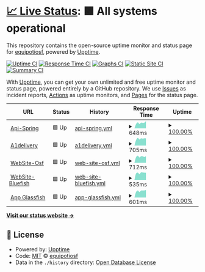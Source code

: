 # [📈 Live Status](https://demo.upptime.js.org): <!--live status--> **🟩 All systems operational**

This repository contains the open-source uptime monitor and status page for [equipotiosf](https://demo.upptime.js.org), powered by [Upptime](https://github.com/upptime/upptime).

[![Uptime CI](https://github.com/equipotiosf/upptime/workflows/Uptime%20CI/badge.svg)](https://github.com/equipotiosf/upptime/actions?query=workflow%3A%22Uptime+CI%22)
[![Response Time CI](https://github.com/equipotiosf/upptime/workflows/Response%20Time%20CI/badge.svg)](https://github.com/equipotiosf/upptime/actions?query=workflow%3A%22Response+Time+CI%22)
[![Graphs CI](https://github.com/equipotiosf/upptime/workflows/Graphs%20CI/badge.svg)](https://github.com/equipotiosf/upptime/actions?query=workflow%3A%22Graphs+CI%22)
[![Static Site CI](https://github.com/equipotiosf/upptime/workflows/Static%20Site%20CI/badge.svg)](https://github.com/equipotiosf/upptime/actions?query=workflow%3A%22Static+Site+CI%22)
[![Summary CI](https://github.com/equipotiosf/upptime/workflows/Summary%20CI/badge.svg)](https://github.com/equipotiosf/upptime/actions?query=workflow%3A%22Summary+CI%22)

With [Upptime](https://upptime.js.org), you can get your own unlimited and free uptime monitor and status page, powered entirely by a GitHub repository. We use [Issues](https://github.com/equipotiosf/upptime/issues) as incident reports, [Actions](https://github.com/equipotiosf/upptime/actions) as uptime monitors, and [Pages](https://demo.upptime.js.org) for the status page.

<!--start: status pages-->
<!-- This summary is generated by Upptime (https://github.com/upptime/upptime) -->
<!-- Do not edit this manually, your changes will be overwritten -->
<!-- prettier-ignore -->
| URL | Status | History | Response Time | Uptime |
| --- | ------ | ------- | ------------- | ------ |
| <img alt="" src="https://favicons.githubusercontent.com/api.osf.pe" height="13"> [Api-Spring](https://api.osf.pe/swagger-ui.html) | 🟩 Up | [api-spring.yml](https://github.com/equipotiosf/monitor/commits/HEAD/history/api-spring.yml) | <details><summary><img alt="Response time graph" src="./graphs/api-spring/response-time-week.png" height="20"> 648ms</summary><br><a href="https://equipotiosf.github.io/monitor/history/api-spring"><img alt="Response time 618" src="https://img.shields.io/endpoint?url=https%3A%2F%2Fraw.githubusercontent.com%2Fequipotiosf%2Fmonitor%2FHEAD%2Fapi%2Fapi-spring%2Fresponse-time.json"></a><br><a href="https://equipotiosf.github.io/monitor/history/api-spring"><img alt="24-hour response time 552" src="https://img.shields.io/endpoint?url=https%3A%2F%2Fraw.githubusercontent.com%2Fequipotiosf%2Fmonitor%2FHEAD%2Fapi%2Fapi-spring%2Fresponse-time-day.json"></a><br><a href="https://equipotiosf.github.io/monitor/history/api-spring"><img alt="7-day response time 648" src="https://img.shields.io/endpoint?url=https%3A%2F%2Fraw.githubusercontent.com%2Fequipotiosf%2Fmonitor%2FHEAD%2Fapi%2Fapi-spring%2Fresponse-time-week.json"></a><br><a href="https://equipotiosf.github.io/monitor/history/api-spring"><img alt="30-day response time 618" src="https://img.shields.io/endpoint?url=https%3A%2F%2Fraw.githubusercontent.com%2Fequipotiosf%2Fmonitor%2FHEAD%2Fapi%2Fapi-spring%2Fresponse-time-month.json"></a><br><a href="https://equipotiosf.github.io/monitor/history/api-spring"><img alt="1-year response time 618" src="https://img.shields.io/endpoint?url=https%3A%2F%2Fraw.githubusercontent.com%2Fequipotiosf%2Fmonitor%2FHEAD%2Fapi%2Fapi-spring%2Fresponse-time-year.json"></a></details> | <details><summary><a href="https://equipotiosf.github.io/monitor/history/api-spring">100.00%</a></summary><a href="https://equipotiosf.github.io/monitor/history/api-spring"><img alt="All-time uptime 100.00%" src="https://img.shields.io/endpoint?url=https%3A%2F%2Fraw.githubusercontent.com%2Fequipotiosf%2Fmonitor%2FHEAD%2Fapi%2Fapi-spring%2Fuptime.json"></a><br><a href="https://equipotiosf.github.io/monitor/history/api-spring"><img alt="24-hour uptime 100.00%" src="https://img.shields.io/endpoint?url=https%3A%2F%2Fraw.githubusercontent.com%2Fequipotiosf%2Fmonitor%2FHEAD%2Fapi%2Fapi-spring%2Fuptime-day.json"></a><br><a href="https://equipotiosf.github.io/monitor/history/api-spring"><img alt="7-day uptime 100.00%" src="https://img.shields.io/endpoint?url=https%3A%2F%2Fraw.githubusercontent.com%2Fequipotiosf%2Fmonitor%2FHEAD%2Fapi%2Fapi-spring%2Fuptime-week.json"></a><br><a href="https://equipotiosf.github.io/monitor/history/api-spring"><img alt="30-day uptime 100.00%" src="https://img.shields.io/endpoint?url=https%3A%2F%2Fraw.githubusercontent.com%2Fequipotiosf%2Fmonitor%2FHEAD%2Fapi%2Fapi-spring%2Fuptime-month.json"></a><br><a href="https://equipotiosf.github.io/monitor/history/api-spring"><img alt="1-year uptime 100.00%" src="https://img.shields.io/endpoint?url=https%3A%2F%2Fraw.githubusercontent.com%2Fequipotiosf%2Fmonitor%2FHEAD%2Fapi%2Fapi-spring%2Fuptime-year.json"></a></details>
| <img alt="" src="https://favicons.githubusercontent.com/a1pedidos.pe" height="13"> [A1delivery](https://a1pedidos.pe) | 🟩 Up | [a1delivery.yml](https://github.com/equipotiosf/monitor/commits/HEAD/history/a1delivery.yml) | <details><summary><img alt="Response time graph" src="./graphs/a1delivery/response-time-week.png" height="20"> 705ms</summary><br><a href="https://equipotiosf.github.io/monitor/history/a1delivery"><img alt="Response time 695" src="https://img.shields.io/endpoint?url=https%3A%2F%2Fraw.githubusercontent.com%2Fequipotiosf%2Fmonitor%2FHEAD%2Fapi%2Fa1delivery%2Fresponse-time.json"></a><br><a href="https://equipotiosf.github.io/monitor/history/a1delivery"><img alt="24-hour response time 563" src="https://img.shields.io/endpoint?url=https%3A%2F%2Fraw.githubusercontent.com%2Fequipotiosf%2Fmonitor%2FHEAD%2Fapi%2Fa1delivery%2Fresponse-time-day.json"></a><br><a href="https://equipotiosf.github.io/monitor/history/a1delivery"><img alt="7-day response time 705" src="https://img.shields.io/endpoint?url=https%3A%2F%2Fraw.githubusercontent.com%2Fequipotiosf%2Fmonitor%2FHEAD%2Fapi%2Fa1delivery%2Fresponse-time-week.json"></a><br><a href="https://equipotiosf.github.io/monitor/history/a1delivery"><img alt="30-day response time 695" src="https://img.shields.io/endpoint?url=https%3A%2F%2Fraw.githubusercontent.com%2Fequipotiosf%2Fmonitor%2FHEAD%2Fapi%2Fa1delivery%2Fresponse-time-month.json"></a><br><a href="https://equipotiosf.github.io/monitor/history/a1delivery"><img alt="1-year response time 695" src="https://img.shields.io/endpoint?url=https%3A%2F%2Fraw.githubusercontent.com%2Fequipotiosf%2Fmonitor%2FHEAD%2Fapi%2Fa1delivery%2Fresponse-time-year.json"></a></details> | <details><summary><a href="https://equipotiosf.github.io/monitor/history/a1delivery">100.00%</a></summary><a href="https://equipotiosf.github.io/monitor/history/a1delivery"><img alt="All-time uptime 53.14%" src="https://img.shields.io/endpoint?url=https%3A%2F%2Fraw.githubusercontent.com%2Fequipotiosf%2Fmonitor%2FHEAD%2Fapi%2Fa1delivery%2Fuptime.json"></a><br><a href="https://equipotiosf.github.io/monitor/history/a1delivery"><img alt="24-hour uptime 100.00%" src="https://img.shields.io/endpoint?url=https%3A%2F%2Fraw.githubusercontent.com%2Fequipotiosf%2Fmonitor%2FHEAD%2Fapi%2Fa1delivery%2Fuptime-day.json"></a><br><a href="https://equipotiosf.github.io/monitor/history/a1delivery"><img alt="7-day uptime 100.00%" src="https://img.shields.io/endpoint?url=https%3A%2F%2Fraw.githubusercontent.com%2Fequipotiosf%2Fmonitor%2FHEAD%2Fapi%2Fa1delivery%2Fuptime-week.json"></a><br><a href="https://equipotiosf.github.io/monitor/history/a1delivery"><img alt="30-day uptime 53.14%" src="https://img.shields.io/endpoint?url=https%3A%2F%2Fraw.githubusercontent.com%2Fequipotiosf%2Fmonitor%2FHEAD%2Fapi%2Fa1delivery%2Fuptime-month.json"></a><br><a href="https://equipotiosf.github.io/monitor/history/a1delivery"><img alt="1-year uptime 53.14%" src="https://img.shields.io/endpoint?url=https%3A%2F%2Fraw.githubusercontent.com%2Fequipotiosf%2Fmonitor%2FHEAD%2Fapi%2Fa1delivery%2Fuptime-year.json"></a></details>
| <img alt="" src="https://favicons.githubusercontent.com/osf.pe" height="13"> [WebSite-Osf](https://osf.pe) | 🟩 Up | [web-site-osf.yml](https://github.com/equipotiosf/monitor/commits/HEAD/history/web-site-osf.yml) | <details><summary><img alt="Response time graph" src="./graphs/web-site-osf/response-time-week.png" height="20"> 712ms</summary><br><a href="https://equipotiosf.github.io/monitor/history/web-site-osf"><img alt="Response time 722" src="https://img.shields.io/endpoint?url=https%3A%2F%2Fraw.githubusercontent.com%2Fequipotiosf%2Fmonitor%2FHEAD%2Fapi%2Fweb-site-osf%2Fresponse-time.json"></a><br><a href="https://equipotiosf.github.io/monitor/history/web-site-osf"><img alt="24-hour response time 628" src="https://img.shields.io/endpoint?url=https%3A%2F%2Fraw.githubusercontent.com%2Fequipotiosf%2Fmonitor%2FHEAD%2Fapi%2Fweb-site-osf%2Fresponse-time-day.json"></a><br><a href="https://equipotiosf.github.io/monitor/history/web-site-osf"><img alt="7-day response time 712" src="https://img.shields.io/endpoint?url=https%3A%2F%2Fraw.githubusercontent.com%2Fequipotiosf%2Fmonitor%2FHEAD%2Fapi%2Fweb-site-osf%2Fresponse-time-week.json"></a><br><a href="https://equipotiosf.github.io/monitor/history/web-site-osf"><img alt="30-day response time 722" src="https://img.shields.io/endpoint?url=https%3A%2F%2Fraw.githubusercontent.com%2Fequipotiosf%2Fmonitor%2FHEAD%2Fapi%2Fweb-site-osf%2Fresponse-time-month.json"></a><br><a href="https://equipotiosf.github.io/monitor/history/web-site-osf"><img alt="1-year response time 722" src="https://img.shields.io/endpoint?url=https%3A%2F%2Fraw.githubusercontent.com%2Fequipotiosf%2Fmonitor%2FHEAD%2Fapi%2Fweb-site-osf%2Fresponse-time-year.json"></a></details> | <details><summary><a href="https://equipotiosf.github.io/monitor/history/web-site-osf">100.00%</a></summary><a href="https://equipotiosf.github.io/monitor/history/web-site-osf"><img alt="All-time uptime 99.87%" src="https://img.shields.io/endpoint?url=https%3A%2F%2Fraw.githubusercontent.com%2Fequipotiosf%2Fmonitor%2FHEAD%2Fapi%2Fweb-site-osf%2Fuptime.json"></a><br><a href="https://equipotiosf.github.io/monitor/history/web-site-osf"><img alt="24-hour uptime 100.00%" src="https://img.shields.io/endpoint?url=https%3A%2F%2Fraw.githubusercontent.com%2Fequipotiosf%2Fmonitor%2FHEAD%2Fapi%2Fweb-site-osf%2Fuptime-day.json"></a><br><a href="https://equipotiosf.github.io/monitor/history/web-site-osf"><img alt="7-day uptime 100.00%" src="https://img.shields.io/endpoint?url=https%3A%2F%2Fraw.githubusercontent.com%2Fequipotiosf%2Fmonitor%2FHEAD%2Fapi%2Fweb-site-osf%2Fuptime-week.json"></a><br><a href="https://equipotiosf.github.io/monitor/history/web-site-osf"><img alt="30-day uptime 99.87%" src="https://img.shields.io/endpoint?url=https%3A%2F%2Fraw.githubusercontent.com%2Fequipotiosf%2Fmonitor%2FHEAD%2Fapi%2Fweb-site-osf%2Fuptime-month.json"></a><br><a href="https://equipotiosf.github.io/monitor/history/web-site-osf"><img alt="1-year uptime 99.87%" src="https://img.shields.io/endpoint?url=https%3A%2F%2Fraw.githubusercontent.com%2Fequipotiosf%2Fmonitor%2FHEAD%2Fapi%2Fweb-site-osf%2Fuptime-year.json"></a></details>
| <img alt="" src="https://favicons.githubusercontent.com/apps.bluefishtrading.com" height="13"> [WebSite-Bluefish](https://apps.bluefishtrading.com) | 🟩 Up | [web-site-bluefish.yml](https://github.com/equipotiosf/monitor/commits/HEAD/history/web-site-bluefish.yml) | <details><summary><img alt="Response time graph" src="./graphs/web-site-bluefish/response-time-week.png" height="20"> 535ms</summary><br><a href="https://equipotiosf.github.io/monitor/history/web-site-bluefish"><img alt="Response time 553" src="https://img.shields.io/endpoint?url=https%3A%2F%2Fraw.githubusercontent.com%2Fequipotiosf%2Fmonitor%2FHEAD%2Fapi%2Fweb-site-bluefish%2Fresponse-time.json"></a><br><a href="https://equipotiosf.github.io/monitor/history/web-site-bluefish"><img alt="24-hour response time 443" src="https://img.shields.io/endpoint?url=https%3A%2F%2Fraw.githubusercontent.com%2Fequipotiosf%2Fmonitor%2FHEAD%2Fapi%2Fweb-site-bluefish%2Fresponse-time-day.json"></a><br><a href="https://equipotiosf.github.io/monitor/history/web-site-bluefish"><img alt="7-day response time 535" src="https://img.shields.io/endpoint?url=https%3A%2F%2Fraw.githubusercontent.com%2Fequipotiosf%2Fmonitor%2FHEAD%2Fapi%2Fweb-site-bluefish%2Fresponse-time-week.json"></a><br><a href="https://equipotiosf.github.io/monitor/history/web-site-bluefish"><img alt="30-day response time 553" src="https://img.shields.io/endpoint?url=https%3A%2F%2Fraw.githubusercontent.com%2Fequipotiosf%2Fmonitor%2FHEAD%2Fapi%2Fweb-site-bluefish%2Fresponse-time-month.json"></a><br><a href="https://equipotiosf.github.io/monitor/history/web-site-bluefish"><img alt="1-year response time 553" src="https://img.shields.io/endpoint?url=https%3A%2F%2Fraw.githubusercontent.com%2Fequipotiosf%2Fmonitor%2FHEAD%2Fapi%2Fweb-site-bluefish%2Fresponse-time-year.json"></a></details> | <details><summary><a href="https://equipotiosf.github.io/monitor/history/web-site-bluefish">100.00%</a></summary><a href="https://equipotiosf.github.io/monitor/history/web-site-bluefish"><img alt="All-time uptime 99.93%" src="https://img.shields.io/endpoint?url=https%3A%2F%2Fraw.githubusercontent.com%2Fequipotiosf%2Fmonitor%2FHEAD%2Fapi%2Fweb-site-bluefish%2Fuptime.json"></a><br><a href="https://equipotiosf.github.io/monitor/history/web-site-bluefish"><img alt="24-hour uptime 100.00%" src="https://img.shields.io/endpoint?url=https%3A%2F%2Fraw.githubusercontent.com%2Fequipotiosf%2Fmonitor%2FHEAD%2Fapi%2Fweb-site-bluefish%2Fuptime-day.json"></a><br><a href="https://equipotiosf.github.io/monitor/history/web-site-bluefish"><img alt="7-day uptime 100.00%" src="https://img.shields.io/endpoint?url=https%3A%2F%2Fraw.githubusercontent.com%2Fequipotiosf%2Fmonitor%2FHEAD%2Fapi%2Fweb-site-bluefish%2Fuptime-week.json"></a><br><a href="https://equipotiosf.github.io/monitor/history/web-site-bluefish"><img alt="30-day uptime 99.93%" src="https://img.shields.io/endpoint?url=https%3A%2F%2Fraw.githubusercontent.com%2Fequipotiosf%2Fmonitor%2FHEAD%2Fapi%2Fweb-site-bluefish%2Fuptime-month.json"></a><br><a href="https://equipotiosf.github.io/monitor/history/web-site-bluefish"><img alt="1-year uptime 99.93%" src="https://img.shields.io/endpoint?url=https%3A%2F%2Fraw.githubusercontent.com%2Fequipotiosf%2Fmonitor%2FHEAD%2Fapi%2Fweb-site-bluefish%2Fuptime-year.json"></a></details>
| <img alt="" src="https://favicons.githubusercontent.com/apps.osf.pe" height="13"> [App Glassfish](https://apps.osf.pe) | 🟩 Up | [app-glassfish.yml](https://github.com/equipotiosf/monitor/commits/HEAD/history/app-glassfish.yml) | <details><summary><img alt="Response time graph" src="./graphs/app-glassfish/response-time-week.png" height="20"> 601ms</summary><br><a href="https://equipotiosf.github.io/monitor/history/app-glassfish"><img alt="Response time 603" src="https://img.shields.io/endpoint?url=https%3A%2F%2Fraw.githubusercontent.com%2Fequipotiosf%2Fmonitor%2FHEAD%2Fapi%2Fapp-glassfish%2Fresponse-time.json"></a><br><a href="https://equipotiosf.github.io/monitor/history/app-glassfish"><img alt="24-hour response time 497" src="https://img.shields.io/endpoint?url=https%3A%2F%2Fraw.githubusercontent.com%2Fequipotiosf%2Fmonitor%2FHEAD%2Fapi%2Fapp-glassfish%2Fresponse-time-day.json"></a><br><a href="https://equipotiosf.github.io/monitor/history/app-glassfish"><img alt="7-day response time 601" src="https://img.shields.io/endpoint?url=https%3A%2F%2Fraw.githubusercontent.com%2Fequipotiosf%2Fmonitor%2FHEAD%2Fapi%2Fapp-glassfish%2Fresponse-time-week.json"></a><br><a href="https://equipotiosf.github.io/monitor/history/app-glassfish"><img alt="30-day response time 603" src="https://img.shields.io/endpoint?url=https%3A%2F%2Fraw.githubusercontent.com%2Fequipotiosf%2Fmonitor%2FHEAD%2Fapi%2Fapp-glassfish%2Fresponse-time-month.json"></a><br><a href="https://equipotiosf.github.io/monitor/history/app-glassfish"><img alt="1-year response time 603" src="https://img.shields.io/endpoint?url=https%3A%2F%2Fraw.githubusercontent.com%2Fequipotiosf%2Fmonitor%2FHEAD%2Fapi%2Fapp-glassfish%2Fresponse-time-year.json"></a></details> | <details><summary><a href="https://equipotiosf.github.io/monitor/history/app-glassfish">100.00%</a></summary><a href="https://equipotiosf.github.io/monitor/history/app-glassfish"><img alt="All-time uptime 99.87%" src="https://img.shields.io/endpoint?url=https%3A%2F%2Fraw.githubusercontent.com%2Fequipotiosf%2Fmonitor%2FHEAD%2Fapi%2Fapp-glassfish%2Fuptime.json"></a><br><a href="https://equipotiosf.github.io/monitor/history/app-glassfish"><img alt="24-hour uptime 100.00%" src="https://img.shields.io/endpoint?url=https%3A%2F%2Fraw.githubusercontent.com%2Fequipotiosf%2Fmonitor%2FHEAD%2Fapi%2Fapp-glassfish%2Fuptime-day.json"></a><br><a href="https://equipotiosf.github.io/monitor/history/app-glassfish"><img alt="7-day uptime 100.00%" src="https://img.shields.io/endpoint?url=https%3A%2F%2Fraw.githubusercontent.com%2Fequipotiosf%2Fmonitor%2FHEAD%2Fapi%2Fapp-glassfish%2Fuptime-week.json"></a><br><a href="https://equipotiosf.github.io/monitor/history/app-glassfish"><img alt="30-day uptime 99.87%" src="https://img.shields.io/endpoint?url=https%3A%2F%2Fraw.githubusercontent.com%2Fequipotiosf%2Fmonitor%2FHEAD%2Fapi%2Fapp-glassfish%2Fuptime-month.json"></a><br><a href="https://equipotiosf.github.io/monitor/history/app-glassfish"><img alt="1-year uptime 99.87%" src="https://img.shields.io/endpoint?url=https%3A%2F%2Fraw.githubusercontent.com%2Fequipotiosf%2Fmonitor%2FHEAD%2Fapi%2Fapp-glassfish%2Fuptime-year.json"></a></details>

<!--end: status pages-->

[**Visit our status website →**](https://demo.upptime.js.org)

## 📄 License

- Powered by: [Upptime](https://github.com/upptime/upptime)
- Code: [MIT](./LICENSE) © [equipotiosf](https://demo.upptime.js.org)
- Data in the `./history` directory: [Open Database License](https://opendatacommons.org/licenses/odbl/1-0/)

